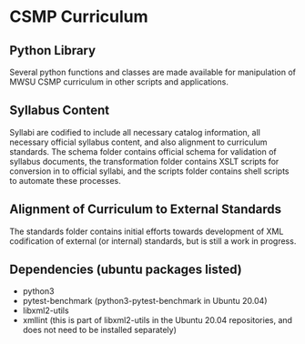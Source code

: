 # CSMP Curriculum

## Python Library

Several python functions and classes are made available for manipulation of MWSU CSMP curriculum in other scripts and applications.

## Syllabus Content

Syllabi are codified to include all necessary catalog information, all necessary official syllabus content, and also alignment to curriculum standards. The schema folder contains official schema for validation of syllabus documents, the transformation folder contains XSLT scripts for conversion in to official syllabi, and the scripts folder contains shell scripts to automate these processes. 

## Alignment of Curriculum to External Standards

The standards folder contains initial efforts towards development of XML codification of external (or internal) standards, but is still a work in progress. 

## Dependencies (ubuntu packages listed)
* python3
* pytest-benchmark  (python3-pytest-benchmark in Ubuntu 20.04)
* libxml2-utils
* xmllint (this is part of libxml2-utils in the Ubuntu 20.04 repositories, and does not need to be installed separately)

